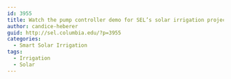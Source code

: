 ```yaml
---
id: 3955
title: Watch the pump controller demo for SEL’s solar irrigation project in Senegal.
author: candice-heberer
guid: http://sel.columbia.edu/?p=3955
categories:
  - Smart Solar Irrigation
tags:
  - Irrigation
  - Solar
---
```

